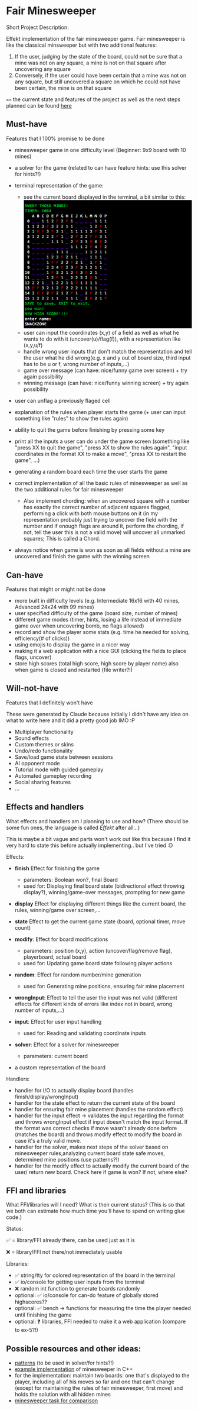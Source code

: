# Fair Minesweeper

Short Project Description:

Effekt implementation of the fair minesweeper game. Fair minesweeper is like the classical minsweeper but with two additional features:

1. If the user, judging by the state of the board, could not be sure that a mine was not on any square,
   a mine is not on that square after uncovering any square
2. Conversely, if the user could have been certain that a mine was not on any square, but still
   uncovered a square on which he could not have been certain, the mine is on that square

`=>` the current state and features of the project as well as the next steps planned can be found [here](https://github.com/lenakaeufel/epe-project-fair-minesweeper/blob/main/nextSteps.md)

## Must-have

Features that I 100% promise to be done

- minesweeper game in one difficulty level (Beginner: 9x9 board with 10 mines)
- a solver for the game (related to can have feature hints: use this solver for hints?!)
- terminal representation of the game:
  - see the current board displayed in the terminal, a bit similar to this:
    ![alt text](image.png)
  - user can input the coordinates (x,y) of a field as well as what he wants to do with it (uncover(u)/flag(f)), with a representation like (x,y,u/f)
  - handle wrong user inputs that don't match the representation and tell the user what he did wrong(e.g. x and y out of board size, third input has to be u or f, wrong number of inputs,...)
  - game over message (can have: nice/funny game over screen) + try again possibility
  - winning message (can have: nice/funny winning screen) + try again possibility
- user can unflag a previously flaged cell
- explanation of the rules when player starts the game (+ user can input something like "rules" to show the rules again)
- ability to quit the game before finishing by pressing some key
- print all the inputs a user can do under the game screen (something like "press XX to quit the game", "press XX to show the rules again", "input coordinates in the format XX to make a move", "press XX to restart the game", ...)
- generating a random board each time the user starts the game
- correct implementation of all the basic rules of minesweeper as well as the two additional rules for fair minesweeper

  - Also implement chording: when an uncovered square with a number has exactly the correct number of adjacent squares flagged, performing a click with both mouse buttons on it (in my representation probably just trying to uncover the field with the number and if enough flags are around it, perform the chording, if not, tell the user this is not a valid move) will uncover all unmarked squares; This is called a Chord.

- always notice when game is won as soon as all fields without a mine are uncovered and finish the game with the winning screen

## Can-have

Features that might or might not be done

- more built in difficulty levels (e.g. Intermediate 16x16 with 40 mines, Advanced 24x24 with 99 mines)
- user specified difficulty of the game (board size, number of mines)
- different game modes (timer, hints, losing a life instead of immediate game over when uncovering bomb, no flags allowed)
- record and show the player some stats (e.g. time he needed for solving, efficiency(# of clicks))
- using emojis to display the game in a nicer way
- making it a web application with a nice GUI (clicking the fields to place flags, uncover)
- store high scores (total high score, high score by player name) also when game is closed and restarted (file writer?!)

## Will-not-have

Features that I definitely won't have

These were generated by Claude because initially I didn't have any idea on what to write here and it did a pretty good job IMO :P

- Multiplayer functionality
- Sound effects
- Custom themes or skins
- Undo/redo functionality
- Save/load game state between sessions
- AI opponent mode
- Tutorial mode with guided gameplay
- Automated gameplay recording
- Social sharing features
- ...

## Effects and handlers

What effects and handlers am I planning to use and how?
(There should be some fun ones, the language is called _Effekt_ after all...)

This is maybe a bit vague and parts won't work out like this because I find it very hard to state this before actually implementing.. but I've tried :D

Effects:

- **finish** Effect for finishing the game
  - parameters: Boolean won?, final Board
  - used for: Displaying final board state (bidirectional effect throwing display?), winning/game-over messages, prompting for new game
- **display** Effect for displaying different things like the current board, the rules, winning/game over screen,...

- **state** Effect to get the current game state (board, optional timer, move count)

- **modify**: Effect for board modifications

  - parameters: position (x,y), action (uncover/flag/remove flag), playerboard, actual board
  - used for: Updating game board state following player actions

- **random**: Effect for random number/mine generation

  - used for: Generating mine positions, ensuring fair mine placement

- **wrongInput**: Effect to tell the user the input was not valid (different effects for different kinds of errors like index not in board, wrong number of inputs,...)

- **input**: Effect for user input handling

  - used for: Reading and validating coordinate inputs

- **solver**: Effect for a solver for minesweeper

  - parameters: current board

- a custom representation of the board

Handlers:

- handler for I/O to actually display board (handles finish/display/wrongInput)
- handler for the state effect to return the current state of the board
- handler for ensuring fair mine placement (handles the random effect)
- handler for the input effect -> validates the input regarding the format and throws wrongInput effect if input doesn't match the input format. If the format was correct checks if move wasn't already done before (matches the board) and throws modify effect to modify the board in case it's a truly valid move.
- handler for the solver, makes next steps of the solver based on minesweeper rules,analyzing current board state safe moves, determined mine positions (use patterns?!)
- handler for the modify effect to actually modify the current board of the user/ return new board. Check here if game is won? If not, where else?

## FFI and libraries

What FFI/libraries will I need? What is their current status?
(This is so that we both can estimate how much time you'll have to spend on writing glue code.)

Status:

✅ = library/FFI already there, can be used just as it is

❌ = library/FFI not there/not immediately usable

Libraries:

- ✅ string/tty for colored representation of the board in the terminal
- ✅ io/console for getting user inputs from the terminal
- ❌ random int function to generate boards randomly
- optional: ✅ io/console for can-do feature of globally stored highscores??
- optional: ✅ bench -> functions for measuring the time the player needed until finishing the game
- optional: ❓ libraries, FFI needed to make it a web application (compare to ex-5?!)

## Possible resources and other ideas:

- [patterns](https://minesweeper.online/de/help/patterns) (to be used in solver/for hints?!)
- [example implementation](https://www.geeksforgeeks.org/cpp-implementation-minesweeper-game/) of minesweeper in C++
- for the implementation: maintain two boards: one that's displayed to the player, including all of his moves so far and one that can't change (except for maintaining the rules of fair minesweeper, first move) and holds the solution with all hidden mines
- [minesweeper task for comparison](https://itp.uni-frankfurt.de/~mwagner/teaching/C_WS17/projects/Minesweeper.pdf)
